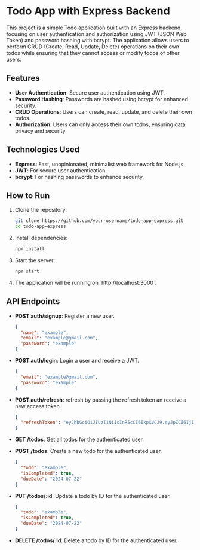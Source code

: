 # Todo App with Express Backend

This project is a simple Todo application built with an Express backend, focusing on user authentication and authorization using JWT (JSON Web Token) and password hashing with bcrypt. The application allows users to perform CRUD (Create, Read, Update, Delete) operations on their own todos while ensuring that they cannot access or modify todos of other users.

## Features

- **User Authentication**: Secure user authentication using JWT.
- **Password Hashing**: Passwords are hashed using bcrypt for enhanced security.
- **CRUD Operations**: Users can create, read, update, and delete their own todos.
- **Authorization**: Users can only access their own todos, ensuring data privacy and security.

## Technologies Used

- **Express**: Fast, unopinionated, minimalist web framework for Node.js.
- **JWT**: For secure user authentication.
- **bcrypt**: For hashing passwords to enhance security.

## How to Run

1. Clone the repository:

   ```bash
   git clone https://github.com/your-username/todo-app-express.git
   cd todo-app-express
   ```

2. Install dependencies:

   ```bash
   npm install
   ```

3. Start the server:

   ```bash
   npm start
   ```

4. The application will be running on \`http://localhost:3000\`.

## API Endpoints

- **POST auth/signup**: Register a new user.

  ```json
  {
    "name": "example",
    "email": "example@gmail.com",
    "password": "example"
  }
  ```

- **POST auth/login**: Login a user and receive a JWT.

  ```json
  {
    "email": "example@gmail.com",
    "password": "example"
  }
  ```

- **POST auth/refresh**: refresh by passing the refresh token an receive a new access token.

  ```json
  {
    "refreshToken": "eyJhbGciOiJIUzI1NiIsInR5cCI6IkpXVCJ9.eyJpZCI6IjIiLCJuYW1lIjoiYWR3OCIsImVtYWlsIjoiYWR3OEBnbWFpbC5jb20iLCJpYXQiOjE3MjA1MjMzMTIsImV4cCI6MTcyMDUyNjMxMn0.ysHfrDmJTibjah2XYPEod-bfAgQs9fqtN35kUDdtNVI"
  }
  ```

- **GET /todos**: Get all todos for the authenticated user.

- **POST /todos**: Create a new todo for the authenticated user.

  ```json
  {
    "todo": "example",
    "isCompleted": true,
    "dueDate": "2024-07-22"
  }
  ```

- **PUT /todos/:id**: Update a todo by ID for the authenticated user.

  ```json
  {
    "todo": "example",
    "isCompleted": true,
    "dueDate": "2024-07-22"
  }
  ```

- **DELETE /todos/:id**: Delete a todo by ID for the authenticated user.
